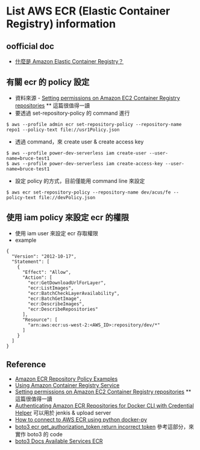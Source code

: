 # List AWS ECR (Elastic Container Registry) information

## oofficial doc
  * [什麼是 Amazon Elastic Container Registry？](https://docs.aws.amazon.com/zh_tw/AmazonECR/latest/userguide/what-is-ecr.html)

## 有關 ecr 的 policy 設定
  * 資料來源 - [Setting permissions on Amazon EC2 Container Registry repositories](http://blog.shippable.com/setting-permissions-on-aws-ec2-ecr-repositories) ** 這篇很值得一讀 
  * 要透過 set-repository-policy 的 command 進行
```
$ aws --profile admin ecr set-repository-policy --repository-name repo1 --policy-text file://usr1Policy.json
```
  * 透過 command，來 create user & create access key
```
$ aws --profile power-dev-serverless iam create-user --user-name=bruce-test1
$ aws --profile power-dev-serverless iam create-access-key --user-name=bruce-test1
```
  * 設定 policy 的方式，目前僅能用 command line 來設定  
```
$ aws ecr set-repository-policy --repository-name dev/acus/fe --policy-text file://devPolicy.json
```

## 使用 iam policy 來設定 ecr 的權限
  * 使用 iam user 來設定 ecr 存取權限
  * example
```
{
  "Version": "2012-10-17",
  "Statement": [
    {
      "Effect": "Allow",
      "Action": [
        "ecr:GetDownloadUrlForLayer",
        "ecr:ListImages",
        "ecr:BatchCheckLayerAvailability",
        "ecr:BatchGetImage",
        "ecr:DescribeImages",
        "ecr:DescribeRepositories"
      ],
      "Resource": [
        "arn:aws:ecr:us-west-2:<AWS_ID>:repository/dev/*"
      ]
    }
  ]
}
```

## Reference
  * [Amazon ECR Repository Policy Examples](https://docs.aws.amazon.com/AmazonECR/latest/userguide/RepositoryPolicyExamples.html)
  * [Using Amazon Container Registry Service](https://rancher.com/using-amazon-container-registry-service/)
  * [Setting permissions on Amazon EC2 Container Registry repositories](http://blog.shippable.com/setting-permissions-on-aws-ec2-ecr-repositories) ** 這篇很值得一讀 
  * [Authenticating Amazon ECR Repositories for Docker CLI with Credential Helper](https://aws.amazon.com/tw/blogs/compute/authenticating-amazon-ecr-repositories-for-docker-cli-with-credential-helper/) 可以用於 jenkis & upload server
  * [How to connect to AWS ECR using python docker-py](https://serverfault.com/questions/856485/how-to-connect-to-aws-ecr-using-python-docker-py)
  * [boto3 ecr get_authorization_token return incorrect token](https://github.com/boto/boto3/issues/533) 參考這部分，來實作 boto3 的 code
  * [boto3 Docs Available Services ECR](https://boto3.amazonaws.com/v1/documentation/api/latest/reference/services/ecr.html)
